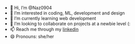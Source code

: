 - 👋 Hi, I’m @Naz0904
- 👀 I’m interested in coding, ML, development and design
- 🌱 I’m currently learning web development
- 💞️ I’m looking to collaborate on projects at a newbie level (:
- 📫 Reach me through my [linkedin](www.linkedin.com/in/nazeeha-k) 
- 😄 Pronouns: she/her

<!---
Naz0904/Naz0904 is a ✨ special ✨ repository because its `README.md` (this file) appears on your GitHub profile.
You can click the Preview link to take a look at your changes.
--->
